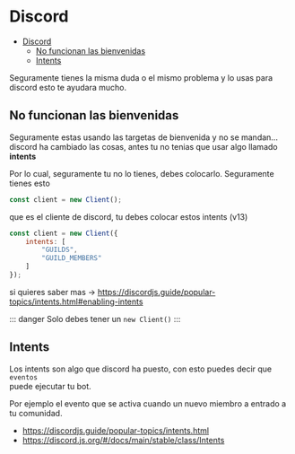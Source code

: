 # Discord

- [Discord](#discord)
  - [No funcionan las bienvenidas](#no-funcionan-las-bienvenidas)
  - [Intents](#intents)

Seguramente tienes la misma duda o el mismo problema y lo usas para discord esto te ayudara mucho.

## No funcionan las bienvenidas

Seguramente estas usando las targetas de bienvenida y no se mandan... <br>
discord ha cambiado las cosas, antes tu no tenias que usar algo llamado **intents**<br>

Por lo cual, seguramente tu no lo tienes, debes colocarlo. Seguramente tienes esto
```js
const client = new Client();
```
que es el cliente de discord, tu debes colocar estos intents (v13)
```js
const client = new Client({
    intents: [
        "GUILDS",
        "GUILD_MEMBERS"
    ]
});
```
si quieres saber mas → https://discordjs.guide/popular-topics/intents.html#enabling-intents

::: danger
Solo debes tener un `new Client()`
:::

## Intents

Los intents son algo que discord ha puesto, con esto puedes decir que `eventos` <br>
puede ejecutar tu bot.

Por ejemplo el evento que se activa cuando un nuevo miembro a entrado a tu comunidad.

- https://discordjs.guide/popular-topics/intents.html
- https://discord.js.org/#/docs/main/stable/class/Intents
